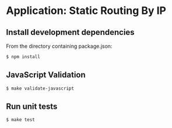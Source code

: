 # Application: **Static Routing By IP**

## Install development dependencies

From the directory containing package.json:

```bash
$ npm install
```

## JavaScript Validation

```bash
$ make validate-javascript
```

## Run unit tests

```bash
$ make test
```
